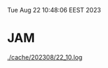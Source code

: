 Tue Aug 22 10:48:06 EEST 2023
# JAM
<a href='./cache/202308/22_10.log'>./cache/202308/22_10.log</a>
